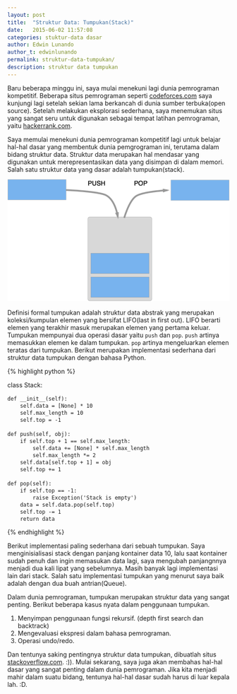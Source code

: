 ```yaml
---
layout: post
title:  "Struktur Data: Tumpukan(Stack)"
date:   2015-06-02 11:57:08
categories: stuktur-data dasar
author: Edwin Lunando
author_t: edwinlunando
permalink: struktur-data-tumpukan/
description: struktur data tumpukan
---
```


Baru beberapa minggu ini, saya mulai menekuni lagi dunia pemrograman kompetitif. Beberapa situs pemrograman seperti [codeforces.com][1] saya kunjungi lagi setelah sekian lama berkancah di dunia sumber terbuka(open source). Setelah melakukan eksplorasi sederhana, saya menemukan situs yang sangat seru untuk digunakan sebagai tempat latihan pemrograman, yaitu [hackerrank.com][2].

Saya memulai menekuni dunia pemrograman kompetitif lagi untuk belajar hal-hal dasar yang membentuk dunia pemgrograman ini, terutama dalam bidang struktur data. Struktur data merupakan hal mendasar yang digunakan untuk merepresentasikan data yang disimpan di dalam memori. Salah satu struktur data yang dasar adalah tumpukan(stack).

![Ilustrasi Stack](/images/Stack.png)

Definisi formal tumpukan adalah struktur data abstrak yang merupakan koleksi/kumpulan elemen yang bersifat LIFO(last in first out). LIFO berarti elemen yang terakhir masuk merupakan elemen yang pertama keluar. Tumpukan mempunyai dua operasi dasar yaitu `push` dan `pop`. `push` artinya memasukkan elemen ke dalam tumpukan. `pop` artinya mengeluarkan elemen teratas dari tumpukan. Berikut merupakan implementasi sederhana dari struktur data tumpukan dengan bahasa Python.

{% highlight python %}

class Stack:

    def __init__(self):
        self.data = [None] * 10
        self.max_length = 10
        self.top = -1

    def push(self, obj):
        if self.top + 1 == self.max_length:
            self.data += [None] * self.max_length
            self.max_length *= 2
        self.data[self.top + 1] = obj
        self.top += 1

    def pop(self):
        if self.top == -1:
            raise Exception('Stack is empty')
        data = self.data.pop(self.top)
        self.top -= 1
        return data

{% endhighlight %}

Berikut implementasi paling sederhana dari sebuah tumpukan. Saya menginisialisasi stack dengan panjang kontainer data 10, lalu saat kontainer sudah penuh dan ingin memasukan data lagi, saya mengubah panjangnnya menjadi dua kali lipat yang sebelumnya. Masih banyak lagi implementasi lain dari stack. Salah satu implementasi tumpukan yang menurut saya baik adalah dengan dua buah antrian(Queue).

Dalam dunia pemrograman, tumpukan merupakan struktur data yang sangat penting. Berikut beberapa kasus nyata dalam penggunaan tumpukan.

1. Menyimpan penggunaan fungsi rekursif. (depth first search dan backtrack)
2. Mengevaluasi ekspresi dalam bahasa pemrograman.
3. Operasi undo/redo.

Dan tentunya saking pentingnya struktur data tumpukan, dibuatlah situs [stackoverflow.com][3]. :)). Mulai sekarang, saya juga akan membahas hal-hal dasar yang sangat penting dalam dunia pemrograman. Jika kita menjadi mahir dalam suatu bidang, tentunya hal-hal dasar sudah harus di luar kepala lah. :D.

[1]:    http://codeforces.com/
[2]:    https://www.hackerrank.com/
[3]:    http://stackoverflow.com/



